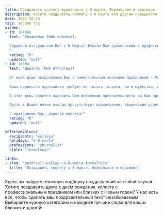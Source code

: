 ```yaml
---
title: Поздравить коллегу журналиста с 8 марта. Формальное и красивое
description: Хотите поздравить коллегу с 8 марта или другим праздником? Наш ИИ создаст незабываемое поздравление, а вы обязательно выделитесь среди других.  
date: 2024-10-26
tags: second tag
wishes:
- id: 104568
  text: "Уважаемая [Имя коллеги],
  
  Сердечно поздравляем Вас с 8 Марта! Желаем Вам вдохновения в профессиональной деятельности, успехов в работе над яркими и актуальными материалами, а также всего самого доброго, светлого и радостного в жизни! Пусть этот день будет наполнен  приятными моментами и подарит прекрасное настроение.
  "
  rating: "0"
  updated: "null"
- id: 10504
  text: "Дорогая [Имя Отчество]!
  
  От всей души поздравляем Вас с замечательным весенним праздником - Международным женским днём 8 Марта!
  
  Ваша профессия журналиста требует не только таланта, но и мужества, ответственности и преданности делу. Вы с блеском справляетесь с ее непростыми задачами, внося весомый вклад в информирование общества и формирование общественного мнения.
  
  В этот день хочется выразить Вам искреннюю признательность за Ваш профессионализм, принципиальность и неравнодушие. Ваши статьи и репортажи всегда отличаются глубиной мысли, остротой аналитики и эмоциональной насыщенностью.
  
  Пусть в Вашей жизни всегда присутствуют вдохновение, творческие успехи и признание читателей. Желаем Вам крепкого здоровья, семейного благополучия и всего самого доброго.
  
  С праздником Вас, дорогая коллега!"
  rating: "0"
  updated: "null"

selectedValues:
  recipients: "kollegu"
  holidays: "s-8-marta"
  professions: "zhurnalist"
  style: "formalnoje"

links:
- slug: "pozdravit-kollegu-s-8-marta-formalnoje"
  title: "Поздравить коллегу с 8 марта. Формальное и красивое"
---
```


Здесь вы найдете отличную подборку поздравлений на любой случай.
Хотите поздравить друга с днём рождения, коллегу с профессиональным праздником или близких с Новым годом? У нас есть всё, чтобы сделать ваш поздравительный текст незабываемым. Выбирайте нужную категорию и находите лучшие слова для ваших близких и друзей!
